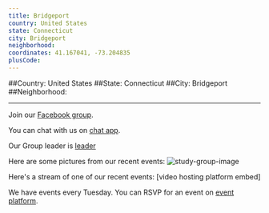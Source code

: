 ```yaml
---
title: Bridgeport
country: United States
state: Connecticut
city: Bridgeport
neighborhood: 
coordinates: 41.167041, -73.204835
plusCode:
---
```


##Country: United States
##State: Connecticut
##City: Bridgeport
##Neighborhood: 
*****
Join our [Facebook group](https://www.facebook.com/groups/freecodecampbridgeport).

You can chat with us on [chat app]().

Our Group leader is [leader]()

Here are some pictures from our recent events:
![study-group-image]()

Here's a stream of one of our recent events:
[video hosting platform embed]

We have events every Tuesday. You can RSVP for an event on [event platform]().
